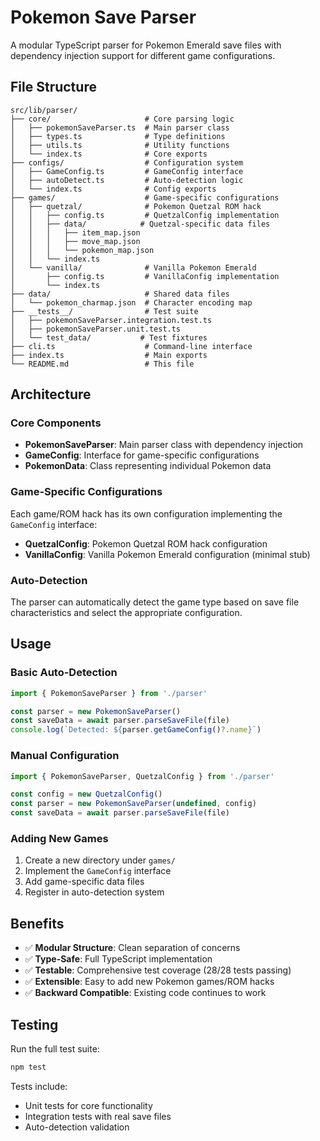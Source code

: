 # Pokemon Save Parser

A modular TypeScript parser for Pokemon Emerald save files with dependency injection support for different game configurations.

## File Structure

```
src/lib/parser/
├── core/                     # Core parsing logic
│   ├── pokemonSaveParser.ts  # Main parser class
│   ├── types.ts              # Type definitions
│   ├── utils.ts              # Utility functions
│   └── index.ts              # Core exports
├── configs/                  # Configuration system
│   ├── GameConfig.ts         # GameConfig interface
│   ├── autoDetect.ts         # Auto-detection logic
│   └── index.ts              # Config exports
├── games/                    # Game-specific configurations
│   ├── quetzal/              # Pokemon Quetzal ROM hack
│   │   ├── config.ts         # QuetzalConfig implementation
│   │   ├── data/            # Quetzal-specific data files
│   │   │   ├── item_map.json
│   │   │   ├── move_map.json
│   │   │   └── pokemon_map.json
│   │   └── index.ts
│   └── vanilla/              # Vanilla Pokemon Emerald
│       ├── config.ts         # VanillaConfig implementation
│       └── index.ts
├── data/                     # Shared data files
│   └── pokemon_charmap.json  # Character encoding map
├── __tests__/                # Test suite
│   ├── pokemonSaveParser.integration.test.ts
│   ├── pokemonSaveParser.unit.test.ts
│   └── test_data/           # Test fixtures
├── cli.ts                    # Command-line interface
├── index.ts                  # Main exports
└── README.md                 # This file
```

## Architecture

### Core Components

- **PokemonSaveParser**: Main parser class with dependency injection
- **GameConfig**: Interface for game-specific configurations  
- **PokemonData**: Class representing individual Pokemon data

### Game-Specific Configurations

Each game/ROM hack has its own configuration implementing the `GameConfig` interface:

- **QuetzalConfig**: Pokemon Quetzal ROM hack configuration
- **VanillaConfig**: Vanilla Pokemon Emerald configuration (minimal stub)

### Auto-Detection

The parser can automatically detect the game type based on save file characteristics and select the appropriate configuration.

## Usage

### Basic Auto-Detection
```typescript
import { PokemonSaveParser } from './parser'

const parser = new PokemonSaveParser()
const saveData = await parser.parseSaveFile(file)
console.log(`Detected: ${parser.getGameConfig()?.name}`)
```

### Manual Configuration
```typescript
import { PokemonSaveParser, QuetzalConfig } from './parser'

const config = new QuetzalConfig()
const parser = new PokemonSaveParser(undefined, config)
const saveData = await parser.parseSaveFile(file)
```

### Adding New Games

1. Create a new directory under `games/`
2. Implement the `GameConfig` interface
3. Add game-specific data files
4. Register in auto-detection system

## Benefits

- ✅ **Modular Structure**: Clean separation of concerns
- ✅ **Type-Safe**: Full TypeScript implementation
- ✅ **Testable**: Comprehensive test coverage (28/28 tests passing)
- ✅ **Extensible**: Easy to add new Pokemon games/ROM hacks
- ✅ **Backward Compatible**: Existing code continues to work

## Testing

Run the full test suite:
```bash
npm test
```

Tests include:
- Unit tests for core functionality
- Integration tests with real save files
- Auto-detection validation